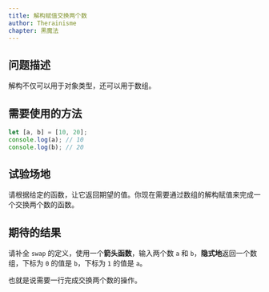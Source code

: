 ```yaml
---
title: 解构赋值交换两个数
author: Therainisme
chapter: 黑魔法
---
```


## 问题描述

解构不仅可以用于对象类型，还可以用于数组。

## 需要使用的方法

```js
let [a, b] = [10, 20];
console.log(a); // 10
console.log(b); // 20
```

## 试验场地

请根据给定的函数，让它返回期望的值。你现在需要通过数组的解构赋值来完成一个交换两个数的函数。

## 期待的结果

请补全 `swap` 的定义，使用一个**箭头函数**，输入两个数 `a` 和 `b`，**隐式地**返回一个数组，下标为 `0` 的值是 `b`，下标为 `1` 的值是 `a`。

也就是说需要一行完成交换两个数的操作。

<script test>
;let testFuncArray = [
    [[1, 2],[2, 1]],
    [[100, 2],[2, 100]],
    [[1.2, 2.33],[2.33, 1.2]]
];
for (const [input, output] of testFuncArray) {
    const outputArray = env('swap')(...input);
    const [oa, ob] = output;
    if (outputArray instanceof Array === false) return false;
    if (oa !== outputArray[0] || ob !== outputArray[1]) return false;
}
return true
</script>

<script template>
let swap = ;
</script>